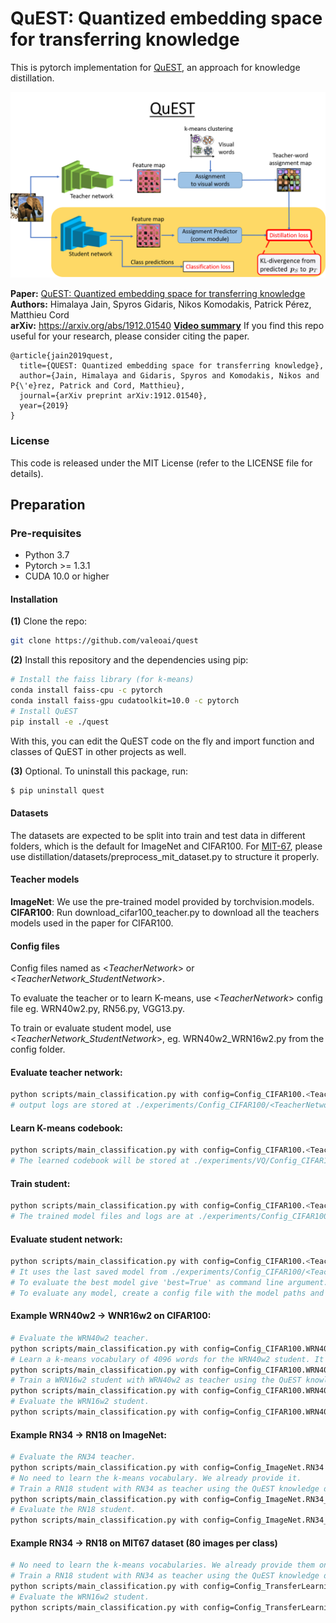# QuEST: Quantized embedding space for transferring knowledge
This is pytorch implementation for [QuEST](https://www.ecva.net/papers/eccv_2020/papers_ECCV/papers/123660171.pdf), an approach for knowledge distillation.

[![Video](QuEST.png)](https://www.youtube.com/watch?v=bJyJkAhjp88)

**Paper:**   [QuEST: Quantized embedding space for transferring knowledge](https://www.ecva.net/papers/eccv_2020/papers_ECCV/papers/123660171.pdf) <br>
**Authors:** Himalaya Jain, Spyros Gidaris, Nikos Komodakis, Patrick Pérez, Matthieu Cord <br>
**arXiv:**   https://arxiv.org/abs/1912.01540
**[Video summary](https://www.youtube.com/watch?v=bJyJkAhjp88)**
If you find this repo useful for your research, please consider citing the paper.
```
@article{jain2019quest,
  title={QUEST: Quantized embedding space for transferring knowledge},
  author={Jain, Himalaya and Gidaris, Spyros and Komodakis, Nikos and P{\'e}rez, Patrick and Cord, Matthieu},
  journal={arXiv preprint arXiv:1912.01540},
  year={2019}
}
```
### **License**
This code is released under the MIT License (refer to the LICENSE file for details).

## **Preparation**

### **Pre-requisites**
* Python 3.7
* Pytorch >= 1.3.1
* CUDA 10.0 or higher

#### Installation

**(1)** Clone the repo:
```bash
git clone https://github.com/valeoai/quest
```


**(2)** Install this repository and the dependencies using pip:
```bash
# Install the faiss library (for k-means)
conda install faiss-cpu -c pytorch
conda install faiss-gpu cudatoolkit=10.0 -c pytorch
# Install QuEST
pip install -e ./quest
```

With this, you can edit the QuEST code on the fly and import function
and classes of QuEST in other projects as well.   

**(3)** Optional. To uninstall this package, run:
```bash
$ pip uninstall quest
```

#### Datasets
The datasets are expected to be split into train and test data in different folders, which is the default for ImageNet and CIFAR100. For [MIT-67](http://web.mit.edu/torralba/www/indoor.html), please use distillation/datasets/preprocess_mit_dataset.py to structure it properly. 

#### Teacher models
**ImageNet**: We use the pre-trained model provided by torchvision.models.\
**CIFAR100**: Run download_cifar100_teacher.py to download all the teachers models used in the paper for CIFAR100. 

#### Config files
Config files named as <*TeacherNetwork*> or <*TeacherNetwork_StudentNetwork*>.

To evaluate the teacher or to learn K-means, use <*TeacherNetwork*> config file eg. WRN40w2.py, RN56.py, VGG13.py.

To train or evaluate student model, use <*TeacherNetwork_StudentNetwork*>, eg. WRN40w2_WRN16w2.py from the config folder.

#### Evaluate teacher network:
```bash
python scripts/main_classification.py with config=Config_CIFAR100.<TeacherNetwork> evaluate=True data_dir=<PathToDataset>
# output logs are stored at ./experiments/Config_CIFAR100/<TeacherNetwork>/
```

#### Learn K-means codebook:
```bash
python scripts/main_classification.py with config=Config_CIFAR100.<TeacherNetwork> kmeans=4096 data_dir=<PathToDataset>
# The learned codebook will be stored at ./experiments/VQ/Config_CIFAR100/<TeacherNetwork>/
```

#### Train student:
```bash
python scripts/main_classification.py with config=Config_CIFAR100.<TeacherNetwork_StudentNetwork> data_dir=<PathToDataset>
# The trained model files and logs are at ./experiments/Config_CIFAR100/<TeacherNetwork_StudentNetwork>/
```

#### Evaluate student network:
```bash
python scripts/main_classification.py with config=Config_CIFAR100.<TeacherNetwork_StudentNetwork> evaluate=True data_dir=<PathToDataset>
# It uses the last saved model from ./experiments/Config_CIFAR100/<TeacherNetwork_StudentNetwork>/.
# To evaluate the best model give 'best=True' as command line argument.
# To evaluate any model, create a config file with the model paths and other info. For example see <TeacherNetwork> config files.
```


#### Example WRN40w2 -> WNR16w2 on CIFAR100:
```bash
# Evaluate the WRN40w2 teacher.
python scripts/main_classification.py with config=Config_CIFAR100.WRN40w2 evaluate=True data_dir=./datasets/CIFAR/
# Learn a k-means vocabulary of 4096 words for the WRN40w2 student. It will be stored at ./experiments/VQ/Config_CIFAR100/WRN40w2/
python scripts/main_classification.py with config=Config_CIFAR100.WRN40w2 kmeans=4096 data_dir=./datasets/CIFAR/
# Train a WRN16w2 student with WRN40w2 as teacher using the QuEST knowledge distillation algorithm. The trained model files and logs will be at ./experiments/Config_CIFAR100/WRN40w2_WRN16w2 
python scripts/main_classification.py with config=Config_CIFAR100.WRN40w2_WRN16w2 data_dir=./datasets/CIFAR/
# Evaluate the WRN16w2 student.
python scripts/main_classification.py with config=Config_CIFAR100.WRN40w2_WRN16w2 evaluate=True best=True data_dir=./datasets/CIFAR/
```


#### Example RN34 -> RN18 on ImageNet:
```bash
# Evaluate the RN34 teacher.
python scripts/main_classification.py with config=Config_ImageNet.RN34 evaluate=True data_dir=/datasets_local/ImageNet/
# No need to learn the k-means vocabulary. We already provide it.
# Train a RN18 student with RN34 as teacher using the QuEST knowledge distillation algorithm. The trained model files and logs will be at ./experiments/Config_ImageNet/RN34_RN18
python scripts/main_classification.py with config=Config_ImageNet.RN34_RN18 data_dir=/datasets_local/ImageNet/
# Evaluate the RN18 student.
python scripts/main_classification.py with config=Config_ImageNet.RN34_RN18 evaluate=True data_dir=/datasets_local/ImageNet/
```

#### Example RN34 -> RN18 on MIT67 dataset (80 images per class)
```bash
# No need to learn the k-means vocabularies. We already provide them on
# Train a RN18 student with RN34 as teacher using the QuEST knowledge distillation algorithm. The trained model files and logs will be at ./experiments/Config_TransferLearning/RN34_RN18_IMG80
python scripts/main_classification.py with config=Config_TransferLearning.RN34_RN18_IMG80 data_dir=/datasets_local/MITScenes67/
# Evaluate the WRN16w2 student.
python scripts/main_classification.py with config=Config_TransferLearning.RN34_RN18_IMG80 evaluate=True testset=True data_dir=/datasets_local/MITScenes67/
```

